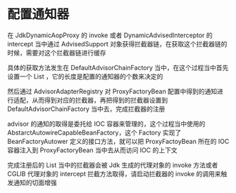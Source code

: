 # 配置通知器

在 JdkDynamicAopProxy 的 invoke 或者 DynamicAdvisedInterceptor 的 intercept 当中通过 AdvisedSupport 对象获得拦截器链，在获取这个拦截器链的时候，需要对这个拦截器链进行缓存

具体的获取方法发生在 DefaultAdvisorChainFactory 当中，在这个过程当中首先设置一个 List ，它的长度是配置的通知器的个数来决定的

然后通过 AdvisorAdapterRegistry 对 ProxyFactoryBean 配置中得到的通知进行适配，从而得到对应的拦截器，再把得到的拦截器设置到 DefaultAdvisorChainFactory 当中去，完成拦截器的注册

advisor 的通知的取得是委托给 IOC 容器来管理的，这个过程当中使用的 AbstarctAutowireCapableBeanFactory，这个 Factory 实现了 BeanFactoryAutower 定义的接口方法，就可以把 ProxyFactoyBean 所在的 IOC 容器注入到 ProxyFactoryBean 当中去从而访问 IOC 的上下文

完成注册后的 List 当中的拦截器会被 Jdk 生成的代理对象的 invoke 方法或者 CGLIB 代理对象的 intercept 拦截方法取得，请启动拦截器的 invoke 的调用来触发通知的切面增强
